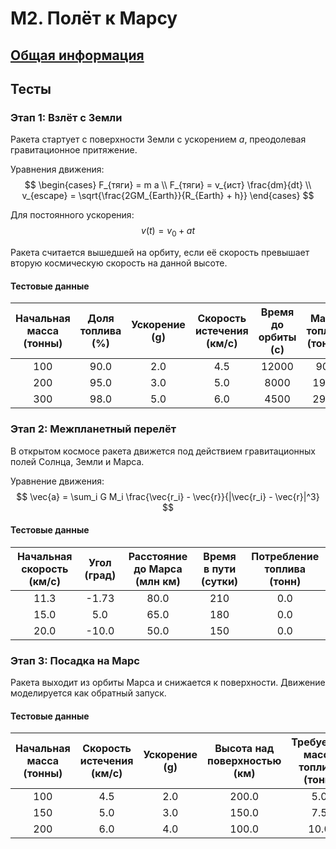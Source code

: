# М2. Полёт к Марсу

## [Общая информация](/labs/flight_to_mars)

## Тесты

### Этап 1: Взлёт с Земли

Ракета стартует с поверхности Земли с ускорением $a$, преодолевая гравитационное притяжение.

Уравнения движения:
$$
\begin{cases}
  F_{тяги} = m a \\
  F_{тяги} = v_{ист} \frac{dm}{dt} \\
  v_{escape} = \sqrt{\frac{2GM_{Earth}}{R_{Earth} + h}}
\end{cases}
$$

Для постоянного ускорения:
$$
v(t) = v_0 + a t
$$

Ракета считается вышедшей на орбиту, если её скорость превышает вторую космическую скорость на данной высоте.

#### Тестовые данные

| Начальная масса (тонны) | Доля топлива (%) | Ускорение (g) | Скорость истечения (км/с) | Время до орбиты (с) | Масса топлива (тонны) |
|:-----------------------:|:----------------:|:-------------:|:-------------------------:|:-------------------:|:---------------------:|
|           100           |       90.0       |      2.0      |            4.5            |        12000        |         90.0          |
|           200           |       95.0       |      3.0      |            5.0            |        8000         |         190.0         |
|           300           |       98.0       |      5.0      |            6.0            |        4500         |         294.0         |

### Этап 2: Межпланетный перелёт

В открытом космосе ракета движется под действием гравитационных полей Солнца, Земли и Марса.

Уравнение движения:
$$
\vec{a} = \sum_i G M_i \frac{\vec{r_i} - \vec{r}}{|\vec{r_i} - \vec{r}|^3}
$$

#### Тестовые данные

| Начальная скорость (км/с) | Угол (град) | Расстояние до Марса (млн км) | Время в пути (сутки) | Потребление топлива (тонн) |
|:------------------------:|:-----------:|:---------------------------:|:--------------------:|:--------------------------:|
|           11.3           |    -1.73    |           80.0             |         210          |            0.0             |
|           15.0           |     5.0     |           65.0             |         180          |            0.0             |
|           20.0           |    -10.0    |           50.0             |         150          |            0.0             |

### Этап 3: Посадка на Марс

Ракета выходит из орбиты Марса и снижается к поверхности. Движение моделируется как обратный запуск.

#### Тестовые данные

| Начальная масса (тонны) | Скорость истечения (км/с) | Ускорение (g) | Высота над поверхностью (км) | Требуемая масса топлива (тонн) |
|:----------------------:|:------------------------:|:-------------:|:----------------------------:|:-----------------------------:|
|          100           |           4.5            |      2.0      |            200.0             |             5.0               |
|          150           |           5.0            |      3.0      |            150.0             |             7.5               |
|          200           |           6.0            |      4.0      |            100.0             |            10.0               |
